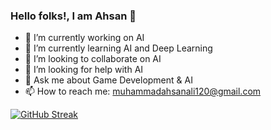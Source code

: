 ### Hello folks!, I am Ahsan 👋

- 🔭 I’m currently working on AI
- 🌱 I’m currently learning AI and Deep Learning
- 👯 I’m looking to collaborate on AI
- 🤔 I’m looking for help with AI
- 💬 Ask me about Game Development & AI
- 📫 How to reach me: muhammadahsanali120@gmail.com

 [![GitHub Streak](https://github-readme-streak-stats.herokuapp.com?user=m-ahsan-ali-001&theme=nightowl)](https://git.io/streak-stats)
